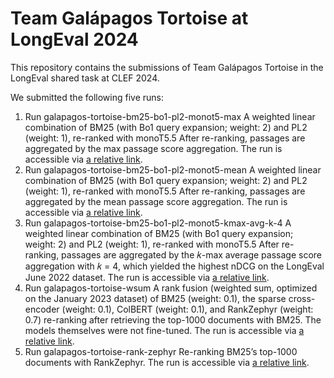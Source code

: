 # Team Galápagos Tortoise at LongEval 2024
This repository contains the submissions of Team Galápagos Tortoise in the LongEval shared task at CLEF 2024.

We submitted the following five runs:

1. Run galapagos-tortoise-bm25-bo1-pl2-monot5-max A weighted linear combination of BM25
(with Bo1 query expansion; weight: 2) and PL2 (weight: 1), re-ranked with monoT5.5 After re-ranking,
passages are aggregated by the max passage score aggregation.
The run is accessible via [a relative link](jupyter-notebook-submissions/run-max-passage.ipynb).
2. Run galapagos-tortoise-bm25-bo1-pl2-monot5-mean A weighted linear combination of BM25
(with Bo1 query expansion; weight: 2) and PL2 (weight: 1), re-ranked with monoT5.5 After re-ranking,
passages are aggregated by the mean passage score aggregation.
The run is accessible via [a relative link](jupyter-notebook-submissions/run-mean-passage.ipynb).
3. Run galapagos-tortoise-bm25-bo1-pl2-monot5-kmax-avg-k-4 A weighted linear combination
of BM25 (with Bo1 query expansion; weight: 2) and PL2 (weight: 1), re-ranked with monoT5.5 After
re-ranking, passages are aggregated by the 𝑘-max average passage score aggregation with 𝑘 = 4, which
yielded the highest nDCG on the LongEval June 2022 dataset.
The run is accessible via [a relative link](jupyter-notebook-submissions/run-optimal-k-max-avg-passage.ipynb).
4. Run galapagos-tortoise-wsum A rank fusion (weighted sum, optimized on the January 2023
dataset) of BM25 (weight: 0.1), the sparse cross-encoder (weight: 0.1), ColBERT (weight: 0.1), and
RankZephyr (weight: 0.7) re-ranking after retrieving the top-1000 documents with BM25. The models
themselves were not fine-tuned.
The run is accessible via [a relative link](submissions-rank-fusion/create-submissions.ipynb).
5. Run galapagos-tortoise-rank-zephyr Re-ranking BM25’s top-1000 documents with RankZephyr.
The run is accessible via [a relative link](submissions-rank-fusion/create-submissions.ipynb).
